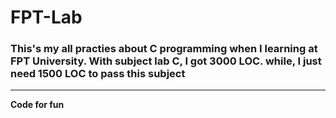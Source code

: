 # FPT-Lab
### This's my all practies about C programming when I learning at FPT University. With subject lab C, I got 3000 LOC. while, I just need 1500 LOC to pass this subject

***
**Code for fun**
